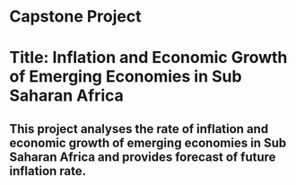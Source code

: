 # Capstone Project  
# Title: Inflation and Economic Growth of Emerging Economies in Sub Saharan Africa
## This project analyses the rate of inflation and economic growth of emerging economies in Sub Saharan Africa and provides forecast of future inflation rate.
